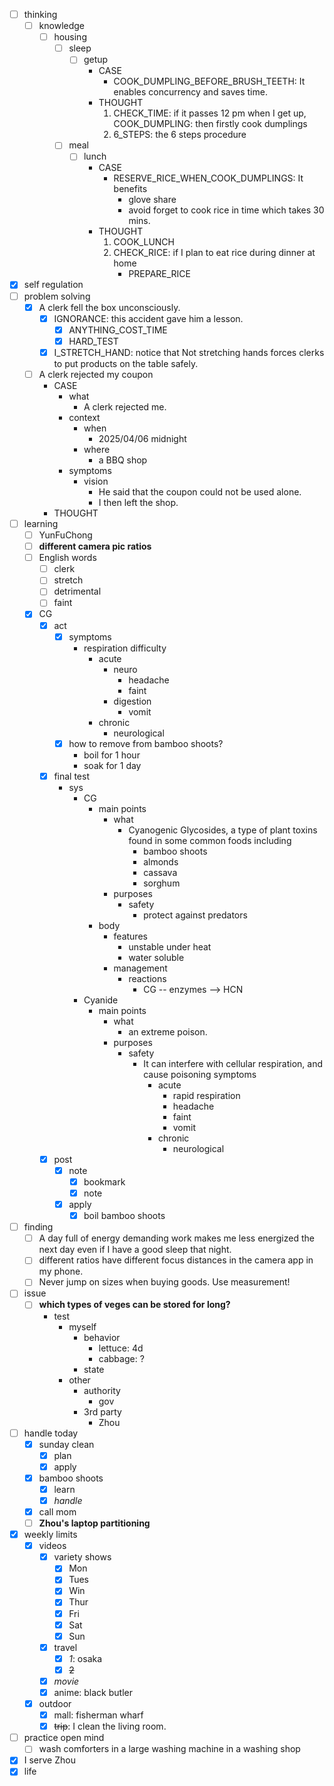 - [ ] thinking
    - [ ] knowledge
        - [ ] housing
            - [ ] sleep
                - [ ] getup
                    - CASE
                        - COOK_DUMPLING_BEFORE_BRUSH_TEETH: It enables concurrency and saves time.
                    - THOUGHT
                        1. CHECK_TIME: if it passes 12 pm when I get up, 
                            COOK_DUMPLING: then firstly cook dumplings
                        2. 6_STEPS: the 6 steps procedure
            - [ ] meal
                - [ ] lunch
                    - CASE
                        - RESERVE_RICE_WHEN_COOK_DUMPLINGS: It benefits
                            - glove share
                            - avoid forget to cook rice in time which takes 30 mins.
                    - THOUGHT
                        1. COOK_LUNCH
                        2. CHECK_RICE: if I plan to eat rice during dinner at home
                            - PREPARE_RICE
- [x] self regulation
- [ ] problem solving
    - [x] A clerk fell the box unconsciously.
        - [x] IGNORANCE: this accident gave him a lesson.
            - [x] ANYTHING_COST_TIME
            - [x] HARD_TEST
        - [x] I_STRETCH_HAND: notice that Not stretching hands forces clerks to put products on the table safely.
    - [ ] A clerk rejected my coupon
        - CASE
            - what
                - A clerk rejected me.
            - context
                - when
                    - 2025/04/06 midnight
                - where
                    - a BBQ shop
            - symptoms
                - vision
                    - He said that the coupon could not be used alone.
                    - I then left the shop.
        - THOUGHT
- [ ] learning
    - [ ] YunFuChong
    - [ ] **different camera pic ratios**
    - [ ] English words
        - [ ] clerk
        - [ ] stretch
        - [ ] detrimental
        - [ ] faint
    - [x] CG
        - [x] act
            - [x] symptoms
                - respiration difficulty
                    - acute
                        - neuro
                            - headache
                            - faint
                        - digestion
                            - vomit
                    - chronic
                        - neurological
            - [x] how to remove from bamboo shoots?
                - boil for 1 hour
                - soak for 1 day
        - [x] final test
            - sys
                - CG
                    - main points
                        - what
                            - Cyanogenic Glycosides, a type of plant toxins found in some common foods including
                                - bamboo shoots
                                - almonds
                                - cassava
                                - sorghum 
                        - purposes
                            - safety
                                - protect against predators
                    - body
                        - features
                            - unstable under heat
                            - water soluble
                        - management
                            - reactions
                                - CG -- enzymes --> HCN
                - Cyanide
                    - main points
                        - what
                            - an extreme poison.
                        - purposes
                            - safety
                                - It can interfere with cellular respiration, and cause poisoning symptoms
                                    - acute
                                        - rapid respiration
                                        - headache
                                        - faint
                                        - vomit
                                    - chronic
                                        - neurological
        - [x] post
            - [x] note
                - [x] bookmark
                - [x] note
            - [x] apply
                - [x] boil bamboo shoots
- [ ] finding
    - [ ] A day full of energy demanding work makes me less energized the next day even if I have a good sleep that night.
    - [ ] different ratios have different focus distances in the camera app in my phone.
    - [ ] Never jump on sizes when buying goods. Use measurement!
- [ ] issue
    - [ ] **which types of veges can be stored for long?**
        - test
            - myself
                - behavior
                    - lettuce: 4d
                    - cabbage: ?
                - state
            - other
                - authority
                    - gov
                - 3rd party
                    - Zhou
- [ ] handle today
    - [x] sunday clean
        - [x] plan
        - [x] apply
    - [x] bamboo shoots
        - [x] learn
        - [x] *handle*
    - [x] call mom
    - [ ] **Zhou's laptop partitioning**
- [x] weekly limits
    - [x] videos
        - [x] variety shows
            - [x] Mon
            - [x] Tues
            - [x] Win
            - [x] Thur
            - [x] Fri
            - [x] Sat
            - [x] Sun
        - [x] travel
            - [x] *1*: osaka
            - [x] ~~2~~
        - [x] *movie*
        - [x] anime: black butler
    - [x] outdoor
        - [x] mall: fisherman wharf
        - [x] ~~trip~~: I clean the living room.
- [ ] practice open mind
    - [ ] wash comforters in a large washing machine in a washing shop
- [x] I serve Zhou
- [x] life